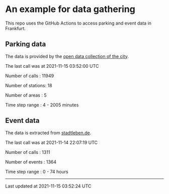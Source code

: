 # An example for data gathering

This repo uses the GitHub Actions to access parking and event data in Frankfurt.

## Parking data
The data is provided by the [open data collection of the city](https://www.offenedaten.frankfurt.de/).

The last call was at 2021-11-15 03:52:00 UTC

Number of calls   : 11949

Number of stations:    18

Number of areas   :     5

Time step range   :     4 -  2005 minutes


## Event data
The data is extracted from [stadtleben.de](https://stadtleben.de/frankfurt/).

The last call was at 2021-11-14 22:07:19 UTC

Number of calls   : 1311

Number of events  : 1364

Time step range   :    0 -   74 hours


----

Last updated at 2021-11-15 03:52:24 UTC
